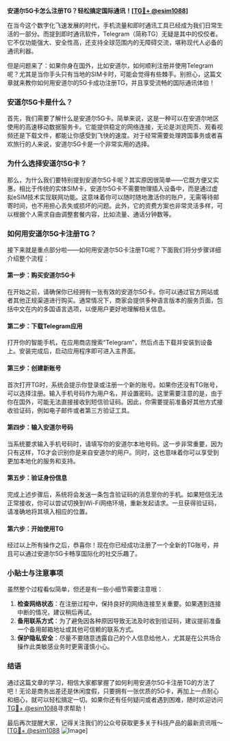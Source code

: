 **安道尔5G卡怎么注册TG？轻松搞定国际通讯！[[TG💪+ @esim1088](https://t.me/s/esim1088)]**

在当今这个数字化飞速发展的时代，手机流量和即时通讯工具已经成为我们日常生活的一部分。而提到即时通讯软件，Telegram（简称TG）无疑是其中的佼佼者。它不仅功能强大、安全性高，还支持全球范围内的无障碍交流，堪称现代人必备的通讯利器。

但是问题来了：如果你身在国外，比如安道尔，如何顺利注册并使用Telegram呢？尤其是当你手头只有当地的SIM卡时，可能会觉得有些棘手。别担心，这篇文章就来教你如何用安道尔的5G卡成功注册TG，并且享受流畅的国际通讯体验！

### 安道尔5G卡是什么？

首先，我们需要了解什么是安道尔5G卡。简单来说，这是一种可以在安道尔地区使用的高速移动数据服务卡。它能提供稳定的网络连接，无论是浏览网页、观看视频还是下载文件，都能让你感受到飞快的速度。对于经常需要处理跨国事务或者喜欢旅行的人来说，安道尔5G卡是一个非常实用的选择。

### 为什么选择安道尔5G卡？

那么，为什么我们要特别提到安道尔5G卡呢？其实原因很简单——它既方便又实惠。相比于传统的实体SIM卡，安道尔5G卡不需要物理插入设备中，而是通过虚拟eSIM技术实现联网功能。这意味着你可以随时随地激活你的账户，无需等待邮寄时间，也不用担心丢失或损坏的问题。此外，它的资费方案也非常灵活多样，可以根据个人需求自由调整套餐内容，比如流量、通话分钟数等。

### 如何用安道尔5G卡注册TG？

接下来就是重点部分啦——如何用安道尔5G卡注册TG呢？下面我们将分步骤详细介绍整个流程：

#### 第一步：购买安道尔5G卡

在开始之前，请确保你已经拥有一张有效的安道尔5G卡。你可以通过官方网站或者其他正规渠道进行购买。通常情况下，商家会提供多种语言版本的服务页面，包括中文在内的多国语言选项，以便用户更好地理解相关信息。

#### 第二步：下载Telegram应用

打开你的智能手机，在应用商店搜索“Telegram”，然后点击下载并安装到设备上。安装完成后，启动应用程序即可进入主界面。

#### 第三步：创建新账号

首次打开TG时，系统会提示你登录或注册一个新的账号。如果你还没有TG账号，可以选择注册。输入手机号码作为用户名，并设置密码。这里需要注意的是，由于你在国外，可能无法直接接收到短信验证码。因此，你需要提前准备好其他方式接收验证码，例如电子邮件或者第三方验证工具。

#### 第四步：输入安道尔号码

当系统要求输入手机号码时，请填写你的安道尔本地号码。这一步非常重要，因为只有这样，TG才会识别你是来自安道尔的用户。同时，这也意味着你可以享受到更加本地化的服务和支持。

#### 第五步：验证身份信息

完成上述步骤后，系统将会发送一条包含验证码的消息至你的手机。如果短信无法正常接收，你可以尝试切换到Wi-Fi网络环境，重新发起请求。一旦获得验证码，请准确地将其填入相应的位置。

#### 第六步：开始使用TG

经过以上所有操作之后，恭喜你！现在你已经成功注册了一个全新的TG账号，并且可以通过安道尔5G卡畅享国际化的社交乐趣了。

### 小贴士与注意事项

虽然整个过程看似简单，但还是有一些小细节需要注意哦：

1. **检查网络状态**：在注册过程中，保持良好的网络连接至关重要。如果遇到连接中断的情况，建议稍后再试。
2. **备用联系方式**：为了避免因各种原因导致无法及时收到验证码，建议提前准备一个备用邮箱地址或其他可信赖的联系方式。
3. **保护隐私安全**：尽量不要随意透露自己的个人信息给他人，尤其是在公共场合操作此类敏感业务时更需谨慎小心。

### 结语

通过这篇文章的学习，相信大家都掌握了如何利用安道尔5G卡注册TG的方法了吧！无论是商务出差还是休闲度假，只要拥有一张优质的5G卡，再加上一点耐心和细心，就可以轻松搞定一切。如果你还有任何疑问或者遇到困难，随时欢迎访问[TG💪+ @esim1088](https://t.me/s/esim1088)寻求帮助！

最后再次提醒大家，记得关注我们的公众号获取更多关于科技产品的最新资讯哦～[[TG💪+ @esim1088](https://t.me/s/esim1088) ![Image](https://i.postimg.cc/4NQfJmqS/Snipaste-2025-05-13-00-14-12.png)]